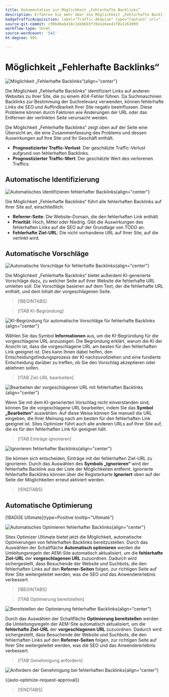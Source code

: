 ```yaml
---
title: Dokumentation zur Möglichkeit „Fehlerhafte Backlinks“
description: Erfahren Sie mehr über die Möglichkeit „Fehlerhafte Backlinks“ und darüber, wie Sie sie zur Verbesserung der Traffic-Akquise nutzen können.
badgeTrafficAcquisition: label="Traffic-Akquise" type="Caution" url="../../opportunity-types/traffic-acquisition.md" tooltip="Traffic-Akquise"
source-git-commit: c99bd0ab418c1eb0693f39ea16ee41f8a1263099
workflow-type: tm+mt
source-wordcount: '542'
ht-degree: 99%

---
```



# Möglichkeit „Fehlerhafte Backlinks“

![Möglichkeit „Fehlerhafte Backlinks“](./assets/broken-backlinks/hero.png){align="center"}

Die Möglichkeit „Fehlerhafte Backlinks“ identifiziert Links auf anderen Websites zu Ihrer Site, die zu einem 404-Fehler führen. Da Suchmaschinen Backlinks zur Bestimmung der Suchrelevanz verwenden, können fehlerhafte Links die SEO und Auffindbarkeit Ihrer Site negativ beeinflussen. Diese Probleme können durch Faktoren wie Änderungen der URL oder das Entfernen der verlinkten Seite verursacht werden.

Die Möglichkeit „Fehlerhafte Backlinks“ zeigt oben auf der Seite eine Übersicht an, die eine Zusammenfassung des Problems und dessen Auswirkungen auf Ihre Site und Ihr Geschäft enthält.

* **Prognostizierter Traffic-Verlust**: Der geschätzte Traffic-Verlust aufgrund von fehlerhaften Backlinks.
* **Prognostizierter Traffic-Wert**: Der geschätzte Wert des verlorenen Traffics.

## Automatische Identifizierung

![Automatisches Identifizieren fehlerhafter Backlinks](./assets/broken-backlinks/auto-identify.png){align="center"}

Die Möglichkeit „Fehlerhafte Backlinks“ führt alle fehlerhaften Backlinks auf Ihrer Site auf, einschließlich:

* **Referrer-Seite**: Die Website-Domain, die den fehlerhaften Link enthält.
* **Priorität**: Hoch, Mittel oder Niedrig. Gibt die Auswirkungen des fehlerhaften Links auf die SEO auf der Grundlage von TODO an.
* **Fehlerhafte Ziel-URL**: Die nicht vorhandene URL auf Ihrer Site, auf die verlinkt wird.

## Automatische Vorschläge

![Automatische Vorschläge für fehlerhafte Backlinks](./assets/broken-backlinks/auto-suggest.png){align="center"}

Die Möglichkeit „Fehlerhafte Backlinks“ bietet außerdem KI-generierte Vorschläge dazu, zu welcher Seite auf ihrer Website die fehlerhafte URL umleiten soll. Die Vorschläge basieren auf dem Text, der die fehlerhafte URL enthält, und dem Inhalt der vorgeschlagenen Seite.


>[!BEGINTABS]

>[!TAB KI-Begründung]

![KI-Begründung für automatische Vorschläge für fehlerhafte Backlinks](./assets/broken-backlinks/auto-suggest-ai-rationale.png){align="center"}

Wählen Sie das Symbol **Informationen** aus, um die KI-Begründung für die vorgeschlagene URL anzuzeigen. Die Begründung erklärt, warum die KI der Ansicht ist, dass die vorgeschlagene URL am besten für den fehlerhaften Link geeignet ist. Dies kann Ihnen dabei helfen, den Entscheidungsfindungsprozess der KI nachzuvollziehen und eine fundierte Entscheidung darüber zu treffen, ob Sie den Vorschlag akzeptieren oder ablehnen sollen.

>[!TAB Ziel-URL bearbeiten]

![Bearbeiten der vorgeschlagenen URL mit fehlerhaften Backlinks](./assets/broken-backlinks/edit-target-url.png){align="center"}

Wenn Sie mit dem KI-generierten Vorschlag nicht einverstanden sind, können Sie die vorgeschlagene URL bearbeiten, indem Sie das **Symbol „Bearbeiten“** auswählen. Auf diese Weise können Sie manuell die URL eingeben, die Ihrer Meinung nach am besten für den fehlerhaften Link geeignet ist. Sites Optimizer führt auch alle anderen URLs auf Ihrer Site auf, die es für den fehlerhaften Link für geeignet hält.

>[!TAB Einträge ignorieren]

![Ignorieren fehlerhafter Backlinks](./assets/broken-backlinks/ignore.png){align="center"}

Sie können sich entscheiden, Einträge mit der fehlerhaften Ziel-URL zu ignorieren. Durch das Auswählen des **Symbols „Ignorieren“** wird der fehlerhafte Backlink aus der Liste der Möglichkeiten entfernt. Ignorierte fehlerhafte Backlinks können über die Registerkarte **Ignoriert** oben auf der Seite der Möglichkeiten erneut aktiviert werden.

>[!ENDTABS]

## Automatische Optimierung

[!BADGE Ultimate]{type=Positive tooltip="Ultimate"}

![Automatisches Optimieren fehlerhafter Backlinks](./assets/broken-backlinks/auto-optimize.png){align="center"}

Sites Optimizer Ultimate bietet jetzt die Möglichkeit, automatische Optimierungen von fehlerhaften Backlinks bereitzustellen. Durch das Auswählen der Schaltfläche **Automatisch optimieren** werden die Umleitungsregeln der AEM-Site automatisch aktualisiert, um die **fehlerhafte Ziel-URL** der **vorgeschlagenen URL** zuzuordnen. Dadurch wird sichergestellt, dass Besuchende der Website und Suchbots, die den fehlerhaften Links auf den **Referrer-Seiten** folgen, zur richtigen Seite auf Ihrer Site weitergeleitet werden, was die SEO und das Anwendererlebnis verbessert.

>[!BEGINTABS]

>[!TAB Optimierung bereitstellen]

![Bereitstellen der Optimierung fehlerhafter Backlinks](./assets/broken-backlinks/deploy-optimization.png){align="center"}

Durch das Auswählen der Schaltfläche **Optimierung bereitstellen** werden die Umleitungsregeln der AEM-Site automatisch aktualisiert, um die **fehlerhafte Ziel-URL** der **vorgeschlagenen URL** zuzuordnen. Dadurch wird sichergestellt, dass Besuchende der Website und Suchbots, die den fehlerhaften Links auf den **Referrer-Seiten** folgen, zur richtigen Seite auf Ihrer Site weitergeleitet werden, was die SEO und das Anwendererlebnis verbessert.

>[!TAB Genehmigung anfordern]

![Anfordern der Genehmigung bei fehlerhaften Backlinks](./assets/broken-backlinks/request-approval.png){align="center"}

{{auto-optimize-request-approval}}

>[!ENDTABS]

